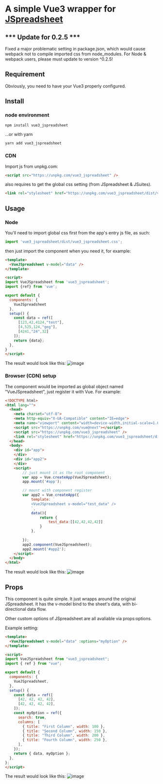 # A simple Vue3 wrapper for [JSpreadsheet](https://github.com/jspreadsheet/ce)

## *** Update for 0.2.5 ***
Fixed a major problematic setting in package.json, which would cause webpack not to compile imported css from node_modules. For Node & webpack users, please must update to version ^0.2.5!

## Requirement
Obviously, you need to have your Vue3 properly configured.

## Install

### node environment
```zsh
npm install vue3_jspreadsheet
```
...or with yarn
```zsh
yarn add vue3_jspreadsheet
```

### CDN
Import js from unpkg.com:
```html
<script src="https://unpkg.com/vue3_jspreadsheet" />
```
also requires to get the global css setting (from JSpreadsheet & JSuites).
```html
<link rel="stylesheet" href="https://unpkg.com/vue3_jspreadsheet/dist/vue3_jspreadsheet.css"/>
```

## Usage
### Node
You'll need to import global css first from the app's entry js file, as such:
```javascript
import 'vue3_jspreadsheet/dist/vue3_jspreadsheet.css';
```
then just import the component when you need it, for example:
```html
<template>
  <VueJSpreadsheet v-model="data" />
</template>

<script>
import VueJSpreadsheet from 'vue3_jspreadsheet';
import {ref} from 'vue';

export default {
  components: {
    VueJSpreadsheet
  },
  setup() {
    const data = ref([
      [123,42,4124,"test"],
      [4,525,124,"geg"],
      [4241,"24",32]
    ]);
    return {data};
  },
}
</script>
```

The result would look like this:
![image](https://raw.githubusercontent.com/killkli/vue3_jspreadsheet/master/images/node_screenshot1.png)

### Browser (CDN) setup
The component would be imported as global object named "VueJSpreadsheet", just register it with Vue. For example:

```html
<!DOCTYPE html>
<html lang="">
  <head>
    <meta charset="utf-8">
    <meta http-equiv="X-UA-Compatible" content="IE=edge">
    <meta name="viewport" content="width=device-width,initial-scale=1.0">
    <script src="https://unpkg.com/vue@next"></script>
    <script src="https://unpkg.com/vue3_jspreadsheet" />
    <link rel="stylesheet" href="https://unpkg.com/vue3_jspreadsheet/dist/vue3_jspreadsheet.css"/>
  </head>
  <body>
    <div id="app">
    </div>
    <div id="app2">
    </div>
    <script>
        // just mount it as the root component
        var app = Vue.createApp(VueJSpreadsheet);
        app.mount('#app');

        // mount with component register
        var app2 = Vue.createApp({
            template: `
            <VueJSpreadsheet v-model="test_data" />
            `,
            data(){
                return {
                    test_data:[[42,42,42,42]]
                }
            },
            
        });
        app2.component(VueJSpreadsheet);
        app2.mount('#app2');
    </script>
  </body>
</html>
```

The result would look like this:
![image](https://raw.githubusercontent.com/killkli/vue3_jspreadsheet/master/images/cdn_screenshot1.png)

## Props
This component is quite simple. It just wrapps around the original JSpreadsheet.
It has the v-model bind to the sheet's data, with bi-directional data flow. 

Other custom options of JSpreadsheet are all avaliable via props:options.

Example setting:

```html
<template>
  <VueJSpreadsheet v-model="data" :options="myOption" />
</template>

<script>
import VueJSpreadsheet from "vue3_jspreadsheet";
import { ref } from "vue";

export default {
  components: {
    VueJSpreadsheet,
  },
  setup() {
    const data = ref([
      [42, 42, 42, 42],
      [42, 42, 42, 42],
    ]);
    const myOption = ref({
      search: true,
      columns: [
        { title: "First Column", width: 100 },
        { title: "Second Column", width: 150 },
        { title: "Third Column", width: 200 },
        { title: "Fourth Column", width: 250 },
      ],
    });
    return { data, myOption };
  },
};
</script>
```
The result would look like this:
![image](https://raw.githubusercontent.com/killkli/vue3_jspreadsheet/master/images/node_screenshot2.png)
